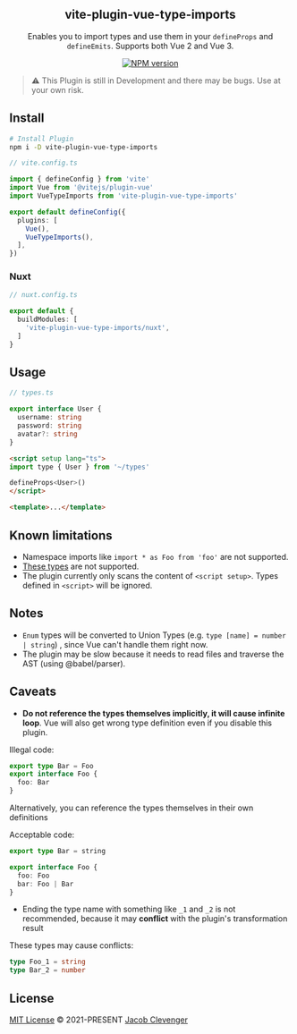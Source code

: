 <h2 align="center">vite-plugin-vue-type-imports</h2>

<p align="center">
  Enables you to import types and use them in your <code>defineProps</code> and <code>defineEmits</code>. Supports both Vue 2 and Vue 3.
</p>

<p align="center">
<a href="https://www.npmjs.com/package/vite-plugin-vue-type-imports" target="__blank"><img src="https://img.shields.io/npm/v/vite-plugin-vue-type-imports?color=a356fe&label=Version" alt="NPM version"></a>
</p>

> ⚠️ This Plugin is still in Development and there may be bugs. Use at your own risk.

## Install
```bash
# Install Plugin
npm i -D vite-plugin-vue-type-imports
```

```ts
// vite.config.ts

import { defineConfig } from 'vite'
import Vue from '@vitejs/plugin-vue'
import VueTypeImports from 'vite-plugin-vue-type-imports'

export default defineConfig({
  plugins: [
    Vue(), 
    VueTypeImports(),
  ],
})
```

### Nuxt
```ts
// nuxt.config.ts

export default {
  buildModules: [
    'vite-plugin-vue-type-imports/nuxt',
  ]
}
```

## Usage

```ts
// types.ts

export interface User {
  username: string
  password: string
  avatar?: string
}
```

```html
<script setup lang="ts">
import type { User } from '~/types'

defineProps<User>()
</script>

<template>...</template>
```

## Known limitations
- Namespace imports like `import * as Foo from 'foo'` are not supported.
- [These types](https://www.typescriptlang.org/docs/handbook/2/types-from-types.html) are not supported.
- The plugin currently only scans the content of `<script setup>`. Types defined in `<script>` will be ignored.

## Notes
- `Enum` types will be converted to Union Types (e.g. `type [name] = number | string`) , since Vue can't handle them right now.
- The plugin may be slow because it needs to read files and traverse the AST (using @babel/parser).

## Caveats
- **Do not reference the types themselves implicitly, it will cause infinite loop**.
Vue will also get wrong type definition even if you disable this plugin.

Illegal code:
```ts
export type Bar = Foo
export interface Foo {
  foo: Bar
}
```

Alternatively, you can reference the types themselves in their own definitions

Acceptable code:
```ts
export type Bar = string

export interface Foo {
  foo: Foo
  bar: Foo | Bar
}
```

- Ending the type name with something like `_1` and `_2` is not recommended, because it may **conflict** with the plugin's transformation result

These types may cause conflicts:
```ts
type Foo_1 = string
type Bar_2 = number
```

## License

[MIT License](https://github.com/jacobclevenger/vite-plugin-vue-gql/blob/main/LICENSE) © 2021-PRESENT [Jacob Clevenger](https://github.com/jacobclevenger)
